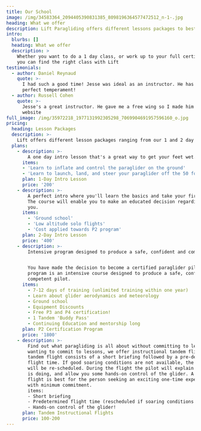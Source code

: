 ```yaml
---
title: Our School
image: /img/34583364_2094405390831385_8098196364577472512_n-1-.jpg
heading: What we offer
description: Lift Paragliding offers different lessons packages to best match your goals
intro:
  blurbs: []
  heading: What we offer
  description: >
    Whether you want to do a 1 day class, or work up to your full certification,
    you can find the right class with Lift
testimonials:
  - author: Daniel Reynaud
    quote: >-
      I had such a good time! Jesse was ideal as an instructor. He has the
      perfect temperament!
  - author: Russell Cohen
    quote: >-
      Jesse's a great instructor. He gave me a free wing so I made him this
      website
full_image: /img/35972218_1977131992305298_7069904691957596160_o.jpg
pricing:
  heading: Lesson Packages
  description: >-
    Lift offers different lesson packages ranging from our 1 and 2 day lessons to get your feet wet to our full P2 certification program.
  plans:
    - description: >-
        A one day intro lesson that's a great way to get your feet wet.
      items:
      - 'Learn to inflate and control the paraglider on the ground'
      - 'Learn to launch, land, and steer your paraglider off the 50 foot hill'
      plan: 1-Day Intro Lesson
      price: '200'
    - description: >-
        A perfect intro where you'll learn the basics and take your first solo flights.
        The course will enable you to make an educated decision regarding paragliding and
        you. 
      items:
        - 'Ground school'
        - 'Low altitude solo flights'
        - 'Cost applied towards P2 program'
      plan: 2-Day Intro Lesson
      price: '400'
    - description: >-
        Intensive program designed to produce a safe, confident and competent pilot.


        You have made the decision to become a certified paraglider pilot. This
        program is an intensive course designed to produce a safe, confident and
        competent pilot. 
      items:
        - 7-12 days of training (unlimited training within one year)
        - Learn about glider aerodynamics and meteorology
        - Ground school
        - Equipment Discounts
        - Free P3 and P4 certification!
        - 1 Tandem 'Buddy Pass'
        - Continuing Education and mentorship long
      plan: P2 Certification Program
      price: '1800'
    - description: >-
        Find out what paragliding is all about without committing to lessons
        wanting to commit to lessons, we offer instructional tandem flights. The
        tandem flight consists of a short briefing followed by a pre-determined
        flight time. If good soaring conditions are not available, the flight
        will be re-scheduled. During the flight the pilot will explain what he
        is doing, and allow you some hands-on control of the glider. A tandem
        flight is best for the person seeking an exciting one-time experience,
        with minimum commitment.
        items:
        - Short briefing
        - Predetermined flight time (rescheduled if soaring conditions are not available)
        - Hands-on control of the glider!
      plan: Tandem Instructional Flights
      price: 100-200
---
```

